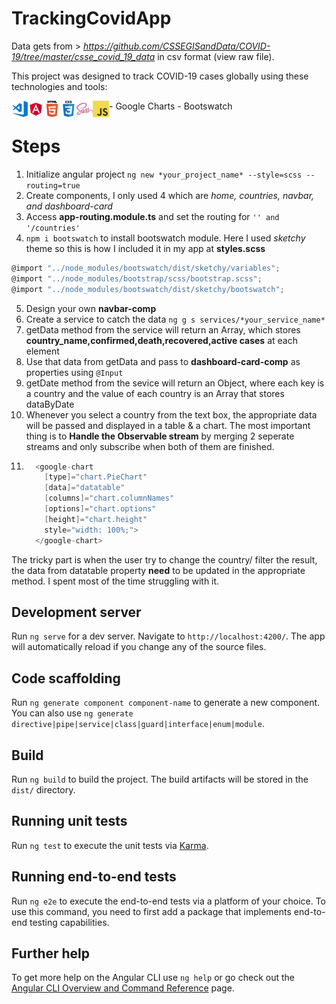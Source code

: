 # TrackingCovidApp
Data gets from > *https://github.com/CSSEGISandData/COVID-19/tree/master/csse_covid_19_data* in csv format (view raw file).

This project was designed to track COVID-19 cases globally using these technologies and tools: 

<img align="left" alt="Visual Studio Code" width="26px" src="https://raw.githubusercontent.com/github/explore/80688e429a7d4ef2fca1e82350fe8e3517d3494d/topics/visual-studio-code/visual-studio-code.png" />
<img align="left" alt="JavaScript" width="26px" src="https://raw.githubusercontent.com/github/explore/80688e429a7d4ef2fca1e82350fe8e3517d3494d/topics/angular/angular.png" />
<img align="left" alt="HTML5" width="26px" src="https://raw.githubusercontent.com/github/explore/80688e429a7d4ef2fca1e82350fe8e3517d3494d/topics/html/html.png" />
<img align="left" alt="CSS3" width="26px" src="https://raw.githubusercontent.com/github/explore/80688e429a7d4ef2fca1e82350fe8e3517d3494d/topics/css/css.png" />
<img align="left" alt="Sass" width="26px" src="https://raw.githubusercontent.com/github/explore/80688e429a7d4ef2fca1e82350fe8e3517d3494d/topics/sass/sass.png" />
<img align="left" alt="JavaScript" width="26px" src="https://raw.githubusercontent.com/github/explore/80688e429a7d4ef2fca1e82350fe8e3517d3494d/topics/javascript/javascript.png" />
- Google Charts
- Bootswatch

# Steps
1. Initialize angular project `ng new *your_project_name* --style=scss --routing=true`
2. Create components, I only used 4 which are *home, countries, navbar, and dashboard-card*
3. Access **app-routing.module.ts** and set the routing for `'' and '/countries'` 
4. `npm i bootswatch` to install bootswatch module. Here I used *sketchy* theme so this is how I included it in my app at **styles.scss**
```c
@import "../node_modules/bootswatch/dist/sketchy/variables"; 
@import "../node_modules/bootstrap/scss/bootstrap.scss"; 
@import "../node_modules/bootswatch/dist/sketchy/bootswatch";
```
5. Design your own **navbar-comp**
6. Create a service to catch the data `ng g s services/*your_service_name*`
7. getData method from the service will return an Array, which stores **country_name,confirmed,death,recovered,active cases** at each element
8. Use that data from getData and pass to **dashboard-card-comp** as properties using `@Input`
9. getDate method from the sevice will return an Object, where each key is a country and the value of each country is an Array that stores dataByDate
10. Whenever you select a country from the text box, the appropriate data will be passed and displayed in a table & a chart. The most important thing is to **Handle the Observable stream** by merging 2 seperate streams and only subscribe when both of them are finished.
11. ```c
      <google-chart
        [type]="chart.PieChart"
        [data]="datatable"
        [columns]="chart.columnNames"
        [options]="chart.options"
        [height]="chart.height"
        style="width: 100%;">
      </google-chart>
    ```
  The tricky part is when the user try to change the country/ filter the result, the data from datatable property **need** to be updated in the appropriate method. I spent most of the time struggling with it.

## Development server

Run `ng serve` for a dev server. Navigate to `http://localhost:4200/`. The app will automatically reload if you change any of the source files.

## Code scaffolding

Run `ng generate component component-name` to generate a new component. You can also use `ng generate directive|pipe|service|class|guard|interface|enum|module`.

## Build

Run `ng build` to build the project. The build artifacts will be stored in the `dist/` directory.

## Running unit tests

Run `ng test` to execute the unit tests via [Karma](https://karma-runner.github.io).

## Running end-to-end tests

Run `ng e2e` to execute the end-to-end tests via a platform of your choice. To use this command, you need to first add a package that implements end-to-end testing capabilities.

## Further help

To get more help on the Angular CLI use `ng help` or go check out the [Angular CLI Overview and Command Reference](https://angular.io/cli) page.
